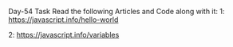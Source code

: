 Day-54 Task
Read the following Articles and Code along with it:
1: https://javascript.info/hello-world

2: https://javascript.info/variables



